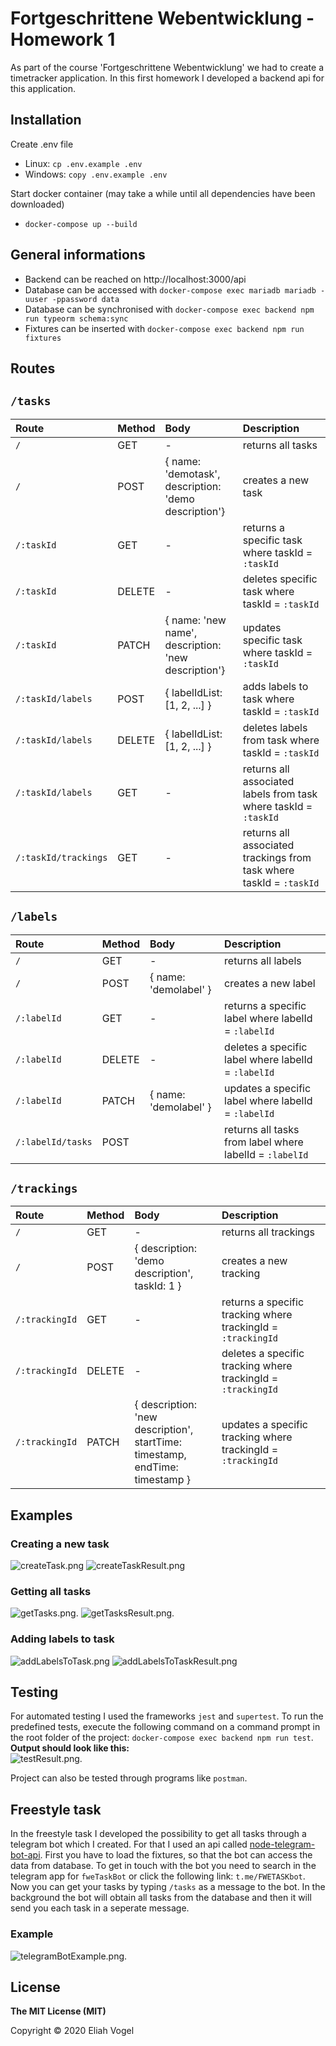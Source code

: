# Fortgeschrittene Webentwicklung - Homework 1
As part of the course 'Fortgeschrittene Webentwicklung' we had to create a timetracker application. In this first homework I developed a backend api for this application.

## Installation

Create .env file

* Linux: `cp .env.example .env`
* Windows: `copy .env.example .env`

Start docker container (may take a while until all dependencies have been downloaded)

* `docker-compose up --build`

## General informations

* Backend can be reached on http://localhost:3000/api
* Database can be accessed with `docker-compose exec mariadb mariadb -uuser -ppassword data` 
* Database can be synchronised with `docker-compose exec backend npm run typeorm schema:sync`
* Fixtures can be inserted with `docker-compose exec backend npm run fixtures`

## Routes

## `/tasks`

| Route          | Method       | Body          | Description  |
| :------------- | :----------  | :-----------  | :----------- |
| `/`            |   GET        |  -   | returns all tasks |
| `/`            |   POST       |   { name: 'demotask', <br>description: 'demo description'}  | creates a new task |
| `/:taskId`     |   GET        |  -   | returns a specific task where taskId = `:taskId`|
| `/:taskId`     |   DELETE     |  -   | deletes specific task where taskId = `:taskId`|
| `/:taskId`     |   PATCH      |   { name: 'new name', <br>description: 'new description'}  | updates specific task where taskId = `:taskId` |
| `/:taskId/labels`     |   POST      |  { labelIdList: [1, 2, ...] }  | adds labels to task where taskId = `:taskId` |
| `/:taskId/labels`     |   DELETE      |  { labelIdList: [1, 2, ...] }  | deletes labels from task where taskId = `:taskId` |
| `/:taskId/labels`     |   GET      |  -  | returns all associated labels from task where taskId = `:taskId` |
| `/:taskId/trackings`     |   GET      |   -  | returns all associated trackings from task where taskId = `:taskId` |

## `/labels`

| Route          | Method       | Body          | Description  |
| :------------- | :----------  | :-----------  | :----------- |
| `/`            |   GET        |  -   | returns all labels |
| `/`            |   POST       |  { name: 'demolabel' }  | creates a new label |
| `/:labelId`     |   GET        |  -   | returns a specific label where labelId = `:labelId`|
| `/:labelId`     |   DELETE     |  -   | deletes a specific label where labelId = `:labelId`|
| `/:labelId`     |   PATCH      |  { name: 'demolabel' }   | updates a specific label where labelId = `:labelId` |
| `/:labelId/tasks`     |   POST      |    | returns all tasks from label where labelId = `:labelId` |

## `/trackings`

| Route          | Method       | Body          | Description  |
| :------------- | :----------  | :-----------  | :----------- |
| `/`            |   GET        |  -   | returns all trackings |
| `/`            |   POST       |  { description: 'demo description', <br>taskId: 1 } | creates a new tracking |
| `/:trackingId`     |   GET        |  -   | returns a specific tracking where trackingId = `:trackingId`|
| `/:trackingId`     |   DELETE     |  -   | deletes a specific tracking where trackingId = `:trackingId`|
| `/:trackingId`     |   PATCH      |  { description: 'new description',<br>startTime: timestamp, <br>endTime: timestamp }   | updates a specific tracking where trackingId = `:trackingId` |

## Examples

### Creating a new task
![createTask.png](./doc/createTask.png "creating a task")
![createTaskResult.png](./doc/createTaskResult.png "result from creating a task")

### Getting all tasks
![getTasks.png.](./doc/getTasks.png "getting all tasks")
![getTasksResult.png.](./doc/getTasksResult.png "result from getting all tasks")

### Adding labels to task
![addLabelsToTask.png](./doc/addLabelsToTask.png "adding labels to task")
![addLabelsToTaskResult.png](./doc/addLabelsToTaskResult.png "result from adding labels to task")

## Testing

For automated testing I used the frameworks `jest` and `supertest`. To run the predefined tests, execute the following command on a command prompt in the root folder of the project: `docker-compose exec backend npm run test`.<br>
**Output should look like this:**<br>
![testResult.png.](./doc/testResult.png "test result")

Project can also be tested through programs like `postman`.



## Freestyle task

In the freestyle task I developed the possibility to get all tasks through a telegram bot which I created. For that I used an api called [node-telegram-bot-api](https://github.com/yagop/node-telegram-bot-api). First you have to load the fixtures, so that the bot can access the data from database. To get in touch with the bot you need to search in the telegram app for `fweTaskBot` or click the following link: `t.me/FWETASKbot`.<br>
Now you can get your tasks by typing `/tasks` as a message to the bot. In the background the bot will obtain all tasks from the database and then it will send you each task in a seperate message.

### Example
![telegramBotExample.png.](./doc/telegramBotExample.png "getting all tasks with telegram bot")

## License
**The MIT License (MIT)**

Copyright © 2020 Eliah Vogel